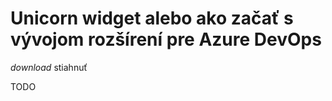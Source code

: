 # Unicorn widget alebo ako začať s vývojom rozšírení pre Azure DevOps

<a class="mdc-button">
    <span class="mdc-button__ripple"></span>
    <i class="material-icons mdc-button__icon">download</i>
    <span class="mdc-button__label">stiahnuť</span>
</a>

TODO